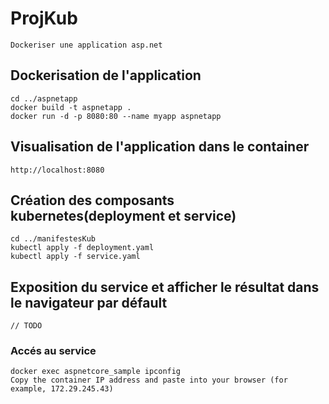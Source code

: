 # ProjKub
```
Dockeriser une application asp.net
```
## Dockerisation de l'application
```
cd ../aspnetapp
docker build -t aspnetapp .
docker run -d -p 8080:80 --name myapp aspnetapp
```
## Visualisation de l'application dans le container
```
http://localhost:8080
```
## Création des composants kubernetes(deployment et service)
```
cd ../manifestesKub
kubectl apply -f deployment.yaml
kubectl apply -f service.yaml
```
## Exposition du service et afficher le résultat dans le navigateur par défault
```
// TODO
```
### Accés au service 
```
docker exec aspnetcore_sample ipconfig
Copy the container IP address and paste into your browser (for example, 172.29.245.43)
```
